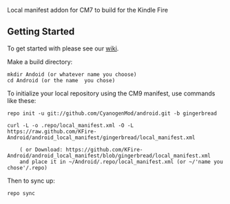 Local manifest addon for CM7 to build for the Kindle Fire

Getting Started
---------------

To get started with please see our [wiki](https://github.com/KFire-Android/android_local_manifest/wiki).

Make a build directory:

	mkdir Andoid (or whatever name you choose)
	cd Android (or the name  you chose)
	

To initialize your local repository using the CM9 manifest, use commands like these:

    repo init -u git://github.com/CyanogenMod/android.git -b gingerbread
    
    curl -L -o .repo/local_manifest.xml -O -L https://raw.github.com/KFire-Android/android_local_manifest/gingerbread/local_manifest.xml

    	( or Download: https://github.com/KFire-Android/android_local_manifest/blob/gingerbread/local_manifest.xml
		and place it in ~/Android/.repo/local_manifest.xml (or ~/'name you chose'/.repo)

Then to sync up:

    repo sync

